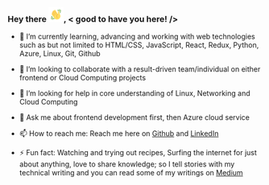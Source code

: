 ### Hey there <img src="https://github.com/codyBiem17/codyBiem17/blob/main/wave.gif" alt="animated waving-hand" width="30" height="30">, < good to have you here! />


<!--**codyBiem17/codyBiem17** is a ✨ _special_ ✨ repository because its `README.md` (this file) appears on your GitHub profile. 

Here are some ideas to get you started: -->

- 🌱 I’m currently learning, advancing and working with web technologies such as but not limited to
 HTML/CSS, JavaScript, React, Redux, Python, Azure, Linux, Git, Github

- 👯 I’m looking to collaborate with a result-driven team/individual on either 
frontend or Cloud Computing projects

- 🤔 I’m looking for help in core understanding of Linux, Networking and Cloud Computing

- 💬 Ask me about frontend development first, then Azure cloud service

- 📫 How to reach me: Reach me here on [Github](https://github.com/codyBiem17) and [LinkedIn](https://www.linkedin.com/in/bellomaryam)

- ⚡ Fun fact: Watching and trying out recipes, Surfing the internet for just about anything,
love to share knowledge; so I tell stories with my technical writing and
you can read some of my writings on [Medium](https://medium.com/@maryam_b)
